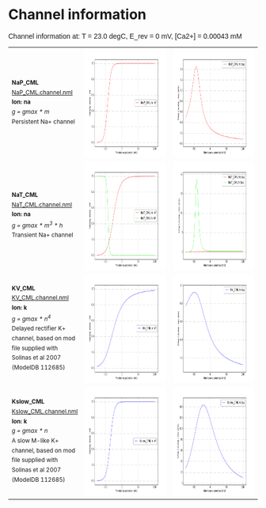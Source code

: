 Channel information
===================
    
<p style="font-family:arial">Channel information at: T = 23.0 degC, E_rev = 0 mV, [Ca2+] = 0.00043 mM</p>

<table>
    <tr>
<td width="120px">
            <sup><b>NaP_CML</b><br/>
            <a href="../NaP_CML.channel.nml">NaP_CML.channel.nml</a><br/>
            <b>Ion: na</b><br/>
            <i>g = gmax * m </i><br/>
            Persistent Na+ channel</sup>
</td>
<td>
<a href="NaP_CML.inf.png"><img alt="NaP_CML steady state" src="NaP_CML.inf.png" height="220"/></a>
</td>
<td>
<a href="NaP_CML.tau.png"><img alt="NaP_CML time course" src="NaP_CML.tau.png" height="220"/></a>
</td>
</tr>
    <tr>
<td width="120px">
            <sup><b>NaT_CML</b><br/>
            <a href="../NaT_CML.channel.nml">NaT_CML.channel.nml</a><br/>
            <b>Ion: na</b><br/>
            <i>g = gmax * m<sup>3</sup> * h </i><br/>
            Transient Na+ channel</sup>
</td>
<td>
<a href="NaT_CML.inf.png"><img alt="NaT_CML steady state" src="NaT_CML.inf.png" height="220"/></a>
</td>
<td>
<a href="NaT_CML.tau.png"><img alt="NaT_CML time course" src="NaT_CML.tau.png" height="220"/></a>
</td>
</tr>
    <tr>
<td width="120px">
            <sup><b>KV_CML</b><br/>
            <a href="../KV_CML.channel.nml">KV_CML.channel.nml</a><br/>
            <b>Ion: k</b><br/>
            <i>g = gmax * n<sup>4</sup> </i><br/>
            Delayed rectifier K+ channel, based on mod file supplied with Solinas et al 2007 (ModelDB 112685)</sup>
</td>
<td>
<a href="KV_CML.inf.png"><img alt="KV_CML steady state" src="KV_CML.inf.png" height="220"/></a>
</td>
<td>
<a href="KV_CML.tau.png"><img alt="KV_CML time course" src="KV_CML.tau.png" height="220"/></a>
</td>
</tr>
    <tr>
<td width="120px">
            <sup><b>Kslow_CML</b><br/>
            <a href="../Kslow_CML.channel.nml">Kslow_CML.channel.nml</a><br/>
            <b>Ion: k</b><br/>
            <i>g = gmax * n </i><br/>
            A slow M-like K+ channel, based on mod file supplied with Solinas et al 2007 (ModelDB 112685)</sup>
</td>
<td>
<a href="Kslow_CML.inf.png"><img alt="Kslow_CML steady state" src="Kslow_CML.inf.png" height="220"/></a>
</td>
<td>
<a href="Kslow_CML.tau.png"><img alt="Kslow_CML time course" src="Kslow_CML.tau.png" height="220"/></a>
</td>
</tr>
</table>

